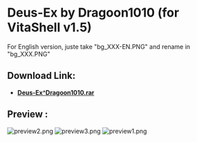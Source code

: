 # Deus-Ex by Dragoon1010 (for VitaShell v1.5)

For English version, juste take "bg_XXX-EN.PNG" and rename in "bg_XXX.PNG"

## Download Link:
* [**Deus-Ex^Dragoon1010.rar**](https://mega.nz/#!LoYnWRRB!INS4b6BAt3oeuLzo0qhbI5y1iIMCm9-x8V7nqJazXbQ)

## Preview :

![preview2.png](https://github.com/Dragoon1010/vitashell-themes/blob/master/themes/Deus-Ex%5EDragoon1010/preview2.jpg)
![preview3.png](https://github.com/Dragoon1010/vitashell-themes/blob/master/themes/Deus-Ex%5EDragoon1010/preview3.jpg)
![preview1.png](https://github.com/Dragoon1010/vitashell-themes/blob/master/themes/Deus-Ex%5EDragoon1010/preview1.jpg)

